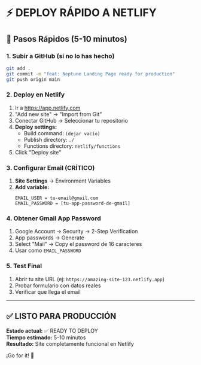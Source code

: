 # ⚡ DEPLOY RÁPIDO A NETLIFY

## 🚀 Pasos Rápidos (5-10 minutos)

### **1. Subir a GitHub (si no lo has hecho)**
```bash
git add .
git commit -m "feat: Neptune Landing Page ready for production"
git push origin main
```

### **2. Deploy en Netlify**
1. Ir a https://app.netlify.com
2. "Add new site" → "Import from Git"
3. Conectar GitHub → Seleccionar tu repositorio
4. **Deploy settings:**
   - Build command: `(dejar vacío)`
   - Publish directory: `./`
   - Functions directory: `netlify/functions`
5. Click "Deploy site"

### **3. Configurar Email (CRÍTICO)**
1. **Site Settings** → Environment Variables
2. **Add variable:**
   ```
   EMAIL_USER = tu-email@gmail.com
   EMAIL_PASSWORD = [tu-app-password-de-gmail]
   ```

### **4. Obtener Gmail App Password**
1. Google Account → Security → 2-Step Verification
2. App passwords → Generate
3. Select "Mail" → Copy el password de 16 caracteres
4. Usar como `EMAIL_PASSWORD`

### **5. Test Final**
1. Abrir tu site URL (ej: `https://amazing-site-123.netlify.app`)
2. Probar formulario con datos reales
3. Verificar que llega el email

---

## ✅ LISTO PARA PRODUCCIÓN

**Estado actual:** ✅ READY TO DEPLOY  
**Tiempo estimado:** 5-10 minutos  
**Resultado:** Site completamente funcional en Netlify

¡Go for it! 🚀
